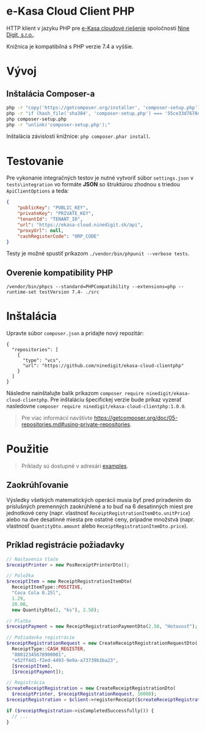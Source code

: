 
# e-Kasa Cloud Client PHP

HTTP klient v jazyku PHP pre [e-Kasa cloudové riešenie](https://github.com/ninedigit/ekasa-cloud) spoločnosti [Nine Digit, s.r.o.](https://ekasa.ninedigit.sk/).

Knižnica je kompatibilná s PHP verzie 7.4 a vyššie.

# Vývoj

## Inštalácia Composer-a

```bash
php -r "copy('https://getcomposer.org/installer', 'composer-setup.php');"
php -r "if (hash_file('sha384', 'composer-setup.php') === '55ce33d7678c5a611085589f1f3ddf8b3c52d662cd01d4ba75c0ee0459970c2200a51f492d557530c71c15d8dba01eae') { echo 'Installer verified'; } else { echo 'Installer corrupt'; unlink('composer-setup.php'); } echo PHP_EOL;"
php composer-setup.php
php -r "unlink('composer-setup.php');"
```

Inštalácia závislostí knižnice: `php composer.phar install`.

# Testovanie

Pre vykonanie integračných testov je nutné vytvoriť súbor `settings.json` v `tests\integration` vo formáte **JSON** so štruktúrou zhodnou s triedou `ApiClientOptions` a teda:

```json
{
    "publicKey": "PUBLIC_KEY",
    "privateKey": "PRIVATE_KEY",
    "tenantId": "TENANT_ID",
    "url": "https://ekasa-cloud.ninedigit.sk/api",
    "proxyUrl": null,
    "cashRegisterCode": "ORP_CODE"
}
```

Testy je možné spustiť príkazom
`./vendor/bin/phpunit --verbose tests`.

## Overenie kompatibility PHP

`/vendor/bin/phpcs --standard=PHPCompatibility --extensions=php --runtime-set testVersion 7.4- ./src`

# Inštalácia

Upravte súbor `composer.json` a pridajte nový repozitár:

```
{
  "repositories": [
    {
      "type": "vcs",
      "url": "https://github.com/ninedigit/ekasa-cloud-clientphp"
    }
  ]
}
```

Následne nainštalujte balík príkazom `composer require ninedigit/ekasa-cloud-clientphp`. Pre inštaláciu špecifickej verzie bude príkaz vyzerať nasledovne `composer require ninedigit/ekasa-cloud-clientphp:1.0.0`.

> Pre viac informácií navštívte https://getcomposer.org/doc/05-repositories.md#using-private-repositories.

# Použitie

> Príklady sú dostupné v adresári [examples](https://github.com/ninedigit/ekasa-cloud-clientphp/tree/master/examples).

## Zaokrúhľovanie

Výsledky všetkých matematických operácií musia byť pred priradením do príslušných premenných zaokrúhlené a to buď na 6 desatinných miest pre jednotkové ceny (napr. vlastnosť `ReceiptRegistrationItemDto.unitPrice`) alebo na dve desatinné miesta pre ostatné ceny, prípadne množstvá (napr. vlastnosť `QuantityDto.amount` alebo `ReceiptRegistrationItemDto.price`).

## Príklad registrácie požiadavky
```php
// Nastavenia tlače
$receiptPrinter = new PosReceiptPrinterDto();

// Položka
$receiptItem = new ReceiptRegistrationItemDto(
  ReceiptItemType::POSITIVE,
  "Coca Cola 0.25l",
  1.29,
  20.00,
  new QuantityDto(2, "ks"), 2.58);

// Platba
$receiptPayment = new ReceiptRegistrationPaymentDto(2.58, "Hotovosť");

// Požiadavka registrácie
$receiptRegistrationRequest = new CreateReceiptRegistrationRequestDto(
  ReceiptType::CASH_REGISTER,
  "88812345678900001",
  "e52ff4d1-f2ed-4493-9e9a-a73739b1ba23",
  [$receiptItem],
  [$receiptPayment]);

// Registrácia
$createReceiptRegistration = new CreateReceiptRegistrationDto(
  $receiptPrinter, $receiptRegistrationRequest, 10000);
$receiptRegistration = $client->registerReceipt($createReceiptRegistration);

if ($receiptRegistration->isCompletedSuccessfully()) {
  // ...
}
```
